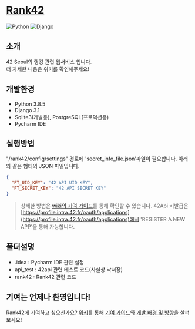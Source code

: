 # [Rank42](https://rank42.herokuapp.com/)
![Python](https://img.shields.io/badge/python-3.8.5-green)
![Django](https://img.shields.io/badge/django-3.1-blue)

## 소개
42 Seoul의 랭킹 관련 웹서비스 입니다.  
더 자세한 내용은 위키를 확인해주세요!  

## 개발환경
- Python 3.8.5  
- Django 3.1  
- Sqlite3(개발용), PostgreSQL(프로덕션용)  
- Pycharm IDE  

## 실행방법
"/rank42/config/settings" 경로에 'secret_info_file.json'파일이 필요합니다. 아래와 같은 형태의 JSON 파일입니다.  

```json
{
  "FT_UID_KEY": "42 API UID KEY",
  "FT_SECRET_KEY": "42 API SECRET KEY"
}
```
> 상세한 방법은 [wiki의 기여 가이드](https://github.com/progresshans/rank42/wiki/기여-가이드)를 통해 확인할 수 있습니다.
> 42Api 키발급은 [https://profile.intra.42.fr/oauth/applications](https://profile.intra.42.fr/oauth/applications)에서 'REGISTER A NEW APP'을 통해 가능합니다.

## 폴더설명
- .idea : Pycharm IDE 관련 설정  
- api_test : 42api 관련 테스트 코드(사실상 낙서장)  
- rank42 : Rank42 관련 코드  

## 기여는 언제나 환영입니다!
Rank42에 기여하고 싶으신가요? [위키](https://github.com/progresshans/rank42/wiki)를 통해 [기여 가이드](https://github.com/progresshans/rank42/wiki/기여-가이드)와 [개발 배경 및 방향](https://github.com/progresshans/rank42/wiki/개발-배경-및-방향)을 살펴보세요!

